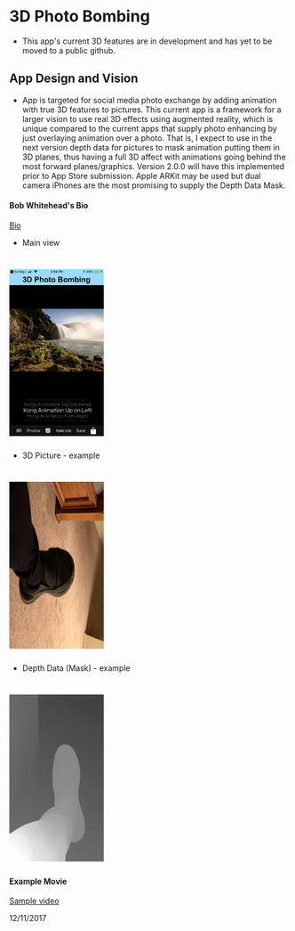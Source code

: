 # 3D Photo Bombing
- This app's current 3D features are in development and has yet to be moved to a public github.

## App Design and Vision

- App is targeted for social media photo exchange by adding animation with true 3D features to pictures.  This current app is a framework for a larger vision to use real 3D effects using augmented reality, which is unique compared to the current apps that supply photo enhancing by just overlaying animation over a photo. That is, I expect to use in the next version depth data for pictures to mask animation putting them in 3D planes, thus having a full 3D affect with animations going behind the most forward planes/graphics. Version 2.0.0 will have this implemented prior to App Store submission. Apple ARKit may be used but dual camera iPhones are the most promising to supply the Depth Data Mask.

#### Bob Whitehead's Bio

[Bio](http://wampage.com/BobBio)

- Main view
# <img src="3DPhotoBomb.png" width="170" height="300" />

- 3D Picture - example
# <img src="IMG_0008.jpg" width="170" height="300" />

- Depth Data (Mask) - example
# <img src="IMG_0006.jpg" width="170" height="300" />

#### Example Movie

[Sample video](renderedMovie.MP4)

12/11/2017
